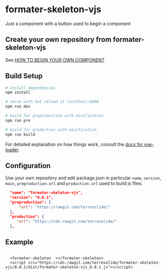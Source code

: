 # formater-skeleton-vjs


Just a component with a button used to begin a component


## Create your own repository from formater-skeleton-vjs
See [HOW TO BEGIN YOUR OWN COMPONENT](https://github.com/terresolide/formater-skeleton-vjs/wiki)

## Build Setup

``` bash
# install dependencies
npm install

# serve with hot reload at localhost:8080
npm run dev

# build for preproduction with minification
npm run pre

# build for production with minification
npm run build


```

For detailed explanation on how things work, consult the [docs for vue-loader](http://vuejs.github.io/vue-loader).

## Configuration
Use your own repository and edit package.json in particular `name`, `version`, `main`, `preproduction.url` and `production.url` used to build js files:

``` json
  "name": "formater-skeleton-vjs",
  "version": "0.0.1",
  "preproduction": {
	  "url": "https://rawgit.com/terresolide/"
  },
  "production": {
     "url": "https://cdn.rawgit.com/terresolide/"
  },

```



## Example 
```

  <formater-skeleton  ></formater-skeleton>
  <script src="https://cdn.rawgit.com/terresolide/formater-skeleton-vjs/0.0.1/dist/formater-skeleton-vjs_0.0.1.js"></script> 

